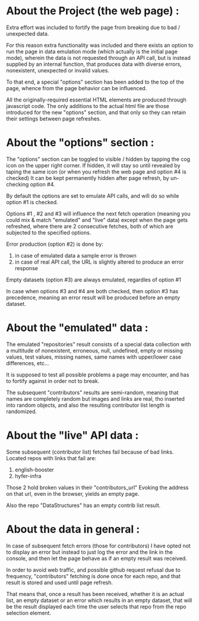 

About the Project (the web page) :
====================================
Extra effort was included to fortify the page from breaking due to bad / unexpected data.

For this reason extra functionality was included and there exists an option to run the page in data emulation mode (which actually is the initial page mode), wherein the data is not requested through an API call, but is instead supplied by an internal function, that produces data with diverse errors, nonexistent, unexpected or invalid values.

To that end, a special "options" section has been added to the top of the page, whence from the page behavior can be influenced.

All the originally-required essential HTML elements are produced through javascript code.
The only additions to the actual html file are those introduced for the new "options" section, and that only so they can retain their settings between page refreshes.


About the "options" section :
====================================
The "options" section can be toggled to visible / hidden by tapping the cog icon on the upper right corner.
If hidden, it will stay so until revealed by taping the same icon (or when you refresh the web page and option #4 is checked)
It can be kept permanently hidden after page refresh, by un-checking option #4.

By default the options are set to emulate API calls, and will do so while option #1 is checked.

Options #1 , #2 and #3 will influence the next fetch operation
(meaning you could mix & match "emulated" and "live" data)
except when the page gets refreshed, where there are 2 consecutive fetches, both of which are subjected to the specified options.

Error production (option #2) is done by:
1.  in case of emulated data a sample error is thrown
2.  in case of real API call, the URL is slightly altered to produce an error response


Empty datasets (option #3) are always emulated, regardles of option #1

In case when options #3 and #4 are both checked, then option #3 has precedence, meaning an error result will be produced before an empty dataset.


About the "emulated" data :
====================================
The emulated "repositories" result consists of a special data collection with a multitude of nonexistent, erroneous, null, undefined, empty or missing values, test values, missing names, same names with upper/lower case differences, etc...

It is supposed to test all possible problems a page may encounter, and has to fortify against in order not to break.

The subsequent "contributors" results are semi-random, meaning that names are completely random but images and links are real, tho inserted into random objects, and also the resulting contributor list length is randomized.


About the "live" API data :
====================================
Some subsequent (contributor list) fetches fail because of bad links.
Located repos with links that fail are:
1.  english-booster
2.  hyfer-infra

Those 2 hold broken values in their "contributors_url"
Evoking the address on that url, even in the browser, yields an empty page.

Also the repo "DataStructures" has an empty contrib list result.


About the data in general :
====================================
In case of subsequent fetch errors (those for contributors) I have opted not to display an error but instead to just log the error and the link in the console, and then let the page behave as if an empty result was received.

In order to avoid web traffic, and possible github request refusal due to frequency, "contributors" fetching is done once for each repo, and that result is stored and used until page refresh.

That means that, once a result has been received, whether it is an actual list, an empty dataset or an error which results in an empty dataset, that will be the result displayed each time the user selects that repo from the repo selection element.
